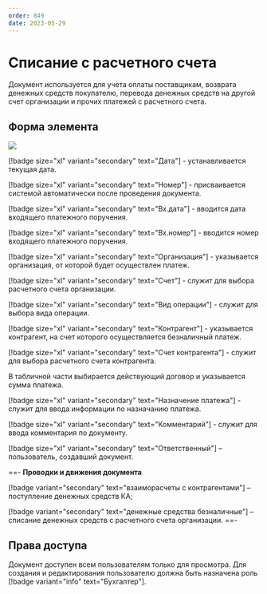 ```yaml
---
order: 849
date: 2023-05-29
---
```

# Списание с расчетного счета

Документ используется для учета оплаты поставщикам, возврата денежных средств покупателю, перевода денежных средств на другой счет организации и прочих платежей с расчетного счета.

## Форма элемента

![](/images/Списание_с_рс.jpg)

[!badge size="xl" variant="secondary" text="Дата"] - устанавливается текущая дата.

[!badge size="xl" variant="secondary" text="Номер"] -  присваивается системой автоматически после проведения документа.

[!badge size="xl" variant="secondary" text="Вх.дата"] - вводится дата входящего платежного поручения.

[!badge size="xl" variant="secondary" text="Вх.номер"] - вводится номер входящего платежного поручения.

[!badge size="xl" variant="secondary" text="Организация"] - указывается организация, от которой будет осуществлен платеж.

[!badge size="xl" variant="secondary" text="Счет"] - служит для выбора расчетного счета организации.

[!badge size="xl" variant="secondary" text="Вид операции"] - служит для выбора вида операции.

[!badge size="xl" variant="secondary" text="Контрагент"] - указывается контрагент, на счет которого осуществляется безналичный платеж.

[!badge size="xl" variant="secondary" text="Счет контрагента"] - служит для выбора расчетного счета контрагента.

В табличной части выбирается действующий договор и указывается сумма платежа. 

[!badge size="xl" variant="secondary" text="Назначение платежа"] - служит для ввода информации по назначанию платежа.

[!badge size="xl" variant="secondary" text="Комментарий"] - служит для ввода комментария по документу.

[!badge size="xl" variant="secondary" text="Ответственный"] – пользователь, создавший документ.

==- **Проводки и движения документа**

[!badge variant="secondary" text="взаиморасчеты с контрагентами"] – поступление денежных средств КА;

[!badge variant="secondary" text="денежные средства безналичные"] – списание денежных средств с расчетного счета организации.
==-

## Права доступа

Документ  доступен всем пользователям только для просмотра. Для создания и редактирования пользователю должна быть назначена роль [!badge variant="info" text="Бухгалтер"].
